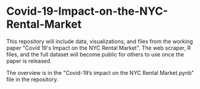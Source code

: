 # Covid-19-Impact-on-the-NYC-Rental-Market
This repository will include data, visualizations, and files from the working paper "Covid 19's Impact on the NYC Rental Market".
The web scraper, R files, and the full dataset will become public for others to use once the paper is released.

The overview is in the "Covid-19’s impact on the NYC Rental Market.pynb" file in the repository.
